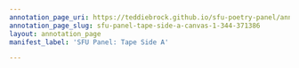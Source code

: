 ```yaml
---
annotation_page_uri: https://teddiebrock.github.io/sfu-poetry-panel/annotations/sfu-panel-tape-side-a-canvas-1-344-371386.json
annotation_page_slug: sfu-panel-tape-side-a-canvas-1-344-371386
layout: annotation_page
manifest_label: 'SFU Panel: Tape Side A'

---
```

